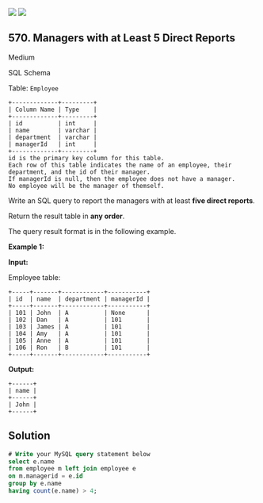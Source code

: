 [![](https://img.shields.io/github/stars/javadev/LeetCode-in-Kotlin?label=Stars&style=flat-square)](https://github.com/javadev/LeetCode-in-Kotlin)
[![](https://img.shields.io/github/forks/javadev/LeetCode-in-Kotlin?label=Fork%20me%20on%20GitHub%20&style=flat-square)](https://github.com/javadev/LeetCode-in-Kotlin/fork)

## 570\. Managers with at Least 5 Direct Reports

Medium

SQL Schema

Table: `Employee`

    +-------------+---------+
    | Column Name | Type    |
    +-------------+---------+
    | id          | int     |
    | name        | varchar |
    | department  | varchar |
    | managerId   | int     |
    +-------------+---------+
    id is the primary key column for this table.
    Each row of this table indicates the name of an employee, their department, and the id of their manager.
    If managerId is null, then the employee does not have a manager.
    No employee will be the manager of themself. 

Write an SQL query to report the managers with at least **five direct reports**.

Return the result table in **any order**.

The query result format is in the following example.

**Example 1:**

**Input:**

Employee table:

    +-----+-------+------------+-----------+
    | id  | name  | department | managerId |
    +-----+-------+------------+-----------+
    | 101 | John  | A          | None      |
    | 102 | Dan   | A          | 101       |
    | 103 | James | A          | 101       |
    | 104 | Amy   | A          | 101       |
    | 105 | Anne  | A          | 101       |
    | 106 | Ron   | B          | 101       |
    +-----+-------+------------+-----------+

**Output:**

    +------+
    | name |
    +------+
    | John |
    +------+

## Solution

```sql
# Write your MySQL query statement below
select e.name
from employee m left join employee e
on m.managerid = e.id
group by e.name
having count(e.name) > 4;
```